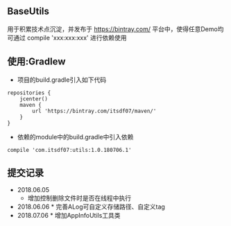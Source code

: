 ## BaseUtils
用于积累技术点沉淀，并发布于 https://bintray.com/ 平台中，使得任意Demo均可通过 compile 'xxx:xxx:xxx' 进行依赖使用<br/>
## 使用:Gradlew
* 项目的build.gradle引入如下代码
```
repositories {
    jcenter()
    maven {
        url 'https://bintray.com/itsdf07/maven/'
    }
}
```
* 依赖的module中的build.gradle中引入依赖
```
compile 'com.itsdf07:utils:1.0.180706.1'
```

## 提交记录
* 2018.06.05
    * 增加控制删除文件时是否在线程中执行
* 2018.06.06
        * 完善ALog可自定义存储路径、自定义tag
* 2018.07.06
        * 增加AppInfoUtils工具类